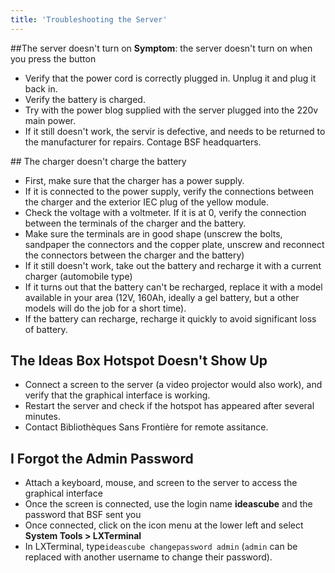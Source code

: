 ```yaml
---
title: 'Troubleshooting the Server'
---
```


##The server doesn't turn on
**Symptom**: the server doesn't turn on when you press the button 
- Verify that the power cord is correctly plugged in.  Unplug it and plug it back in.
- Verify the battery is charged.
- Try with the power blog supplied with the server plugged into the 220v main power.
- If it still doesn't work, the servir is defective, and needs to be returned to the manufacturer for repairs.  Contage BSF headquarters. 

## The charger doesn't charge the battery
- First, make sure that the charger has a power supply.
- If it is connected to the power supply, verify the connections between the charger and the exterior IEC plug of the yellow module.
- Check the voltage with a voltmeter.  If it is at 0, verify the connection between the terminals of the charger and the battery.
- Make sure the terminals are in good shape (unscrew the bolts, sandpaper the connectors and the copper plate, unscrew and reconnect the connectors between the charger and the battery)
-  If it still doesn't work, take out the battery and recharge it with a current charger (automobile type)
-  If it turns out that the battery can't be recharged, replace it with a model available in your area (12V, 160Ah, ideally a gel battery, but a other models will do the job for a short time).
-  If the battery can recharge, recharge it quickly to avoid significant loss of battery.

## The Ideas Box Hotspot Doesn't Show Up
- Connect a screen to the server (a video projector would also work), and verify that the graphical interface is working.
- Restart the server and check if the hotspot has appeared after several minutes.
- Contact Bibliothèques Sans Frontière for remote assitance.

## I Forgot the Admin Password

* Attach a keyboard, mouse, and screen to the server to access the graphical interface
* Once the screen is connected, use the login name **ideascube** and the password that BSF sent you
* Once connected, click on the icon menu at the lower left and select **System Tools > LXTerminal**
* In LXTerminal, type```ideascube changepassword admin``` (```admin``` can be replaced with another username to change their password).